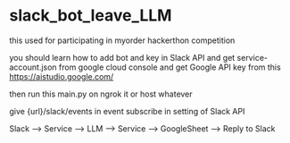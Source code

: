 # slack_bot_leave_LLM

this used for participating in myorder hackerthon competition

you should learn how to add bot and key in Slack API
and
get service-account.json from google cloud console
and
get Google API key from this https://aistudio.google.com/

then run this main.py on ngrok it or host whatever

give {url}/slack/events in event subscribe in setting of Slack API 

Slack --> Service --> LLM --> Service --> GoogleSheet
                                      --> Reply to Slack
